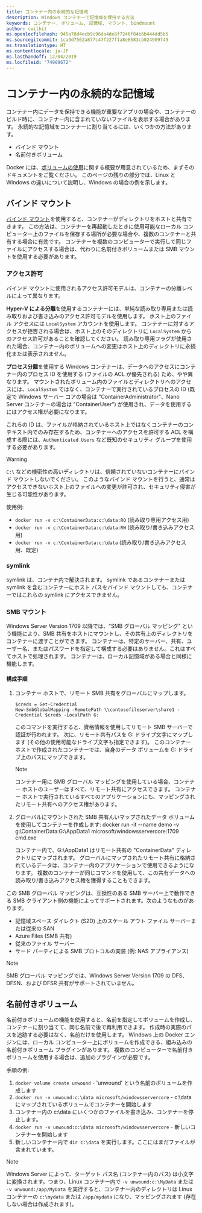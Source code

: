 ```yaml
---
title: コンテナー内の永続的な記憶域
description: Windows コンテナーで記憶域を保持する方法
keywords: コンテナー, ボリューム, 記憶域, マウント, bindmount
author: cwilhit
ms.openlocfilehash: 945a78d4ecb9c96da4de8f7246f84b6b444dd5b5
ms.sourcegitcommit: 1ca9d7562a877c47f227f1a8e6583cb024909749
ms.translationtype: HT
ms.contentlocale: ja-JP
ms.lasthandoff: 12/04/2019
ms.locfileid: "74909672"
---
```

# <a name="persistent-storage-in-containers"></a>コンテナー内の永続的な記憶域

<!-- Great diagram would be great! -->

コンテナー内にデータを保持できる機能が重要なアプリの場合や、コンテナーのビルド時に、コンテナー内に含まれていないファイルを表示する場合があります。 永続的な記憶域をコンテナーに割り当てるには、いくつかの方法があります。

- バインド マウント
- 名前付きボリューム

Docker には、[ボリュームの使用](https://docs.docker.com/engine/admin/volumes/volumes/)に関する概要が用意されているため、まずそのドキュメントをご覧ください。 このページの残りの部分では、Linux と Windows の違いについて説明し、Windows の場合の例を示します。

## <a name="bind-mounts"></a>バインド マウント

[バインド マウント](https://docs.docker.com/engine/admin/volumes/bind-mounts/)を使用すると、コンテナーがディレクトリをホストと共有できます。 この方法は、コンテナーを再起動したときに使用可能なローカル コンピューター上のファイルを保存する場所が必要な場合や、複数のコンテナーと共有する場合に有効です。 コンテナーを複数のコンピューターで実行して同じファイルにアクセスする場合は、代わりに名前付きボリュームまたは SMB マウントを使用する必要があります。

### <a name="permissions"></a>アクセス許可

バインド マウントに使用されるアクセス許可モデルは、コンテナーの分離レベルによって異なります。

**Hyper-V による分離**を使用するコンテナーには、単純な読み取り専用または読み取りおよび書き込みのアクセス許可モデルを使用します。 ホスト上のファイル アクセスには `LocalSystem` アカウントを使用します。 コンテナーに対するアクセスが拒否される場合は、ホスト上のそのディレクトリに `LocalSystem` からのアクセス許可があることを確認してください。 読み取り専用フラグが使用された場合、コンテナー内のボリュームへの変更はホスト上のディレクトリに永続化または表示されません。

**プロセス分離**を使用する Windows コンテナーは、データへのアクセスにコンテナー内のプロセス ID を使用する (ファイルの ACL が優先される) ため、やや異なります。 マウントされたボリューム内のファイルとディレクトリへのアクセスには、`LocalSystem` ではなく、コンテナーで実行されているプロセスの ID (既定で Windows サーバー コアの場合は "ContainerAdministrator"、Nano Server コンテナーの場合は "ContainerUser") が使用され、データを使用するにはアクセス権が必要になります。

これらの ID は、ファイルが格納されているホスト上ではなくコンテナーのコンテキスト内でのみ存在するため、コンテナーへのアクセスを許可する ACL を構成する際には、`Authenticated Users` など既知のセキュリティ グループを使用する必要があります。

> [!WARNING]
> `C:\` などの機密性の高いディレクトリは、信頼されていないコンテナーにバインド マウントしないでください。 このようなバインド マウントを行うと、通常はアクセスできないホスト上のファイルへの変更が許可され、セキュリティ侵害が生じる可能性があります。

使用例:

- `docker run -v c:\ContainerData:c:\data:RO` (読み取り専用アクセス用)
- `docker run -v c:\ContainerData:c:\data:RW` (読み取り/書き込みアクセス用)
- `docker run -v c:\ContainerData:c:\data` (読み取り/書き込みアクセス用、既定)

### <a name="symlinks"></a>symlink

symlink は、コンテナ内で解決されます。 symlink であるコンテナーまたは symlink を含むコンテナーにホスト パスをバインド マウントしても、コンテナーではこれらの symlink にアクセスできません。

### <a name="smb-mounts"></a>SMB マウント

Windows Server Version 1709 以降では、"SMB グローバル マッピング" という機能により、SMB 共有をホストにマウントし、その共有上のディレクトリをコンテナーに渡すことができます。 コンテナーは、特定のサーバー、共有、ユーザー名、またはパスワードを指定して構成する必要はありません。これはすべてホストで処理されます。 コンテナーは、ローカル記憶域がある場合と同様に機能します。

#### <a name="configuration-steps"></a>構成手順

1. コンテナー ホストで、リモート SMB 共有をグローバルにマップします。
    ```
    $creds = Get-Credential
    New-SmbGlobalMapping -RemotePath \\contosofileserver\share1 -Credential $creds -LocalPath G:
    ```
    このコマンドを実行すると、資格情報を使用してリモート SMB サーバーで認証が行われます。 次に、リモート共有パスを G: ドライブ文字にマップします (その他の使用可能なドライブ文字も指定できます)。 このコンテナー ホストで作成されたコンテナーでは、自身のデータ ボリュームを G: ドライブ上のパスにマップできます。

    > [!NOTE]
    > コンテナー用に SMB グローバル マッピングを使用している場合、コンテナー ホストのユーザーはすべて、リモート共有にアクセスできます。 コンテナー ホストで実行されているすべてのアプリケーションにも、マッピングされたリモート共有へのアクセス権があります。

2. グローバルにマウントされた SMB 共有んいマップされたデータ ボリュームを使用してコンテナーを作成します: docker run -it --name demo -v g:\ContainerData:G:\AppData1 microsoft/windowsservercore:1709 cmd.exe

    コンテナー内で、G:\AppData1 はリモート共有の "ContainerData" ディレクトリにマップされます。 グローバルにマップされたリモート共有に格納されているデータは、コンテナー内のアプリケーションで使用できるようになります。 複数のコンテナーが同じコマンドを使用して、この共有データへの読み取り/書き込みアクセス権を獲得することもできます。

この SMB グローバル マッピングは、互換性のある SMB サーバー上で動作できる SMB クライアント側の機能によってサポートされます。次のようなものがあります。

- 記憶域スペース ダイレクト (S2D) 上のスケール アウト ファイル サーバーまたは従来の SAN
- Azure Files (SMB 共有)
- 従来のファイル サーバー
- サード パーティによる SMB プロトコルの実装 (例: NAS アプライアンス)

> [!NOTE]
> SMB グローバル マッピングでは、Windows Server Version 1709 の DFS、DFSN、および DFSR 共有がサポートされていません。

## <a name="named-volumes"></a>名前付きボリューム

名前付きボリュームの機能を使用すると、名前を指定してボリュームを作成し、コンテナーに割り当てて、同じ名前で後で再利用できます。 作成時の実際のパスを追跡する必要はなく、名前だけを使用します。 Windows 上の Docker エンジンには、ローカル コンピューター上にボリュームを作成できる、組み込みの名前付きボリューム プラグインがあります。 複数のコンピューターで名前付きボリュームを使用する場合は、追加のプラグインが必要です。

手順の例:

1. `docker volume create unwound` - 'unwound' という名前のボリュームを作成します
2. `docker run -v unwound:c:\data microsoft/windowsservercore` - c:\data にマップされているボリュームでコンテナーを開始します
3. コンテナー内の c:\data にいくつかのファイルを書き込み、コンテナーを停止します。
4. `docker run -v unwound:c:\data microsoft/windowsservercore` - 新しいコンテナーを開始します
5. 新しいコンテナー内で `dir c:\data` を実行します。ここにはまだファイルが含まれています。

> [!NOTE]
> Windows Server によって、ターゲット パス名 (コンテナー内のパス) は小文字に変換されます。つまり、Linux コンテナー内で `-v unwound:c:\MyData` または `-v unwound:/app/MyData` を実行すると、コンテナー内のディレクトリは Linux コンテナーの `c:\mydata` または `/app/mydata` になり、マッピングされます (存在しない場合は作成されます)。
